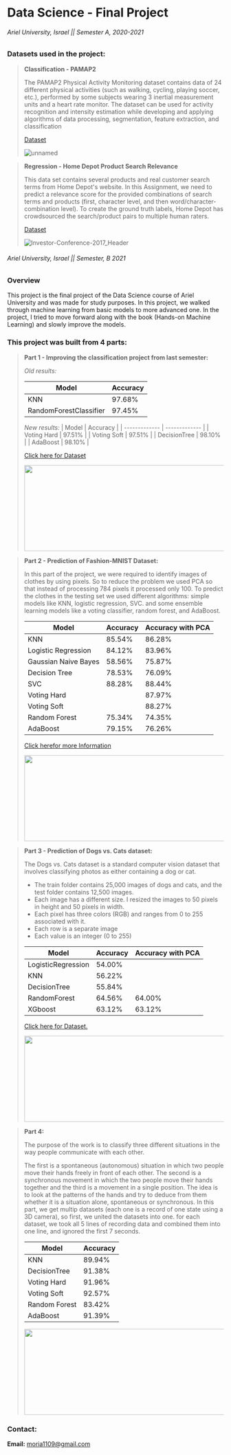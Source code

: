 # Data Science - Final Project

###### Ariel University, Israel || Semester A, 2020-2021 

### __Datasets used in the project:__

>  **Classification - PAMAP2**
> 
> The PAMAP2 Physical Activity Monitoring dataset contains data of 24 different physical activities 
> (such as walking, cycling, playing soccer, etc.), performed by some subjects wearing 3 inertial measurement units and a heart rate monitor. 
> The dataset can be used for activity recognition and intensity estimation while developing and applying algorithms 
> of data processing, segmentation, feature extraction, and classification 
>
> [Dataset](https://www.kaggle.com/avrahamcalev/time-series-models-pamap2-dataset)
>
> ![unnamed](https://user-images.githubusercontent.com/73881872/110826136-72a7ad80-829d-11eb-8364-ddaeb7487934.jpg)

>  **Regression - Home Depot Product Search Relevance**
> 
> This data set contains several products and real customer search terms from Home Depot's website. 
> In this Assignment, we need to predict a relevance score for the provided combinations of search terms and products 
> (first, character level, and then word/character-combination level). 
> To create the ground truth labels, Home Depot has crowdsourced the search/product pairs to multiple human raters. 
>
> [Dataset](https://www.kaggle.com/c/home-depot-product-search-relevance/data?select=product_descriptions.csv.zip)
>
> ![Investor-Conference-2017_Header](https://user-images.githubusercontent.com/73881872/110826173-7b987f00-829d-11eb-84f5-8c40bc9ab822.jpg)


###### Ariel University, Israel || Semester, B 2021 

### **Overview**
 
This project is the final project of the Data Science course of Ariel University and was made for study purposes.
In this project, we walked through machine learning from basic models to more advanced one.
In the project, I tried to move forward along with the book (Hands-on Machine Learning) and slowly improve the models.

### **This project was built from 4 parts:**
 
> **Part 1 - Improving the classification project from last semester:**
>
>  _Old results:_
> 
> | Model  | Accuracy |
> | ------------- | ------------- |
> | KNN  | 97.68%  |
> | RandomForestClassifier  | 97.45%  |
> 
> _New results:_
> | Model  | Accuracy |
> | ------------- | ------------- |
> | Voting Hard  | 97.51%  |
> | Voting Soft  | 97.51%  |
> | DecisionTree  | 98.10%  |
> | AdaBoost  | 98.10%  |
> 
> [Click here for Dataset](https://www.kaggle.com/avrahamcalev/time-series-models-pamap2-dataset)
> 
> <img src="https://user-images.githubusercontent.com/73881872/110826136-72a7ad80-829d-11eb-8364-ddaeb7487934.jpg" width="800" height="200">

> **Part 2 - Prediction of Fashion-MNIST Dataset:**
>
> In this part of the project, we were required to identify images of clothes by using pixels.
> So to reduce the problem we used PCA so that instead of processing 784 pixels it processed only 100.
> To predict the clothes in the testing set we used different algorithms: 
> simple models like KNN, logistic regression, SVC. 
> and some ensemble learning models like a voting classifier, random forest, and AdaBoost.
>
> | Model  | Accuracy | Accuracy with PCA |
> | ------------- | ------------- | ------------- |
> | KNN  | 85.54%  | 86.28% |
> | Logistic Regression  | 84.12%  | 83.96% |
> | Gaussian Naive Bayes  | 58.56%  | 75.87% |
> | Decision Tree  | 78.53%  | 76.09% |
> | SVC  | 88.28%  | 88.44%  |
> | Voting Hard  |   | 87.97% |
> | Voting Soft  |   | 88.27% |
> | Random Forest  | 75.34% | 74.35% |
> | AdaBoost  | 79.15% | 76.26% |
>
> [Click herefor more Information](https://github.com/zalandoresearch/fashion-mnist)
>
>  <img src="https://res.cloudinary.com/practicaldev/image/fetch/s--s6xGmaZX--/c_imagga_scale,f_auto,fl_progressive,h_900,q_auto,w_1600/https://raw.githubusercontent.com/zalandoresearch/fashion-mnist/master/doc/img/fashion-mnist-sprite.png" width="800" height="200">


> **Part 3 - Prediction of Dogs vs. Cats dataset:** 
>
> The Dogs vs. Cats dataset is a standard computer vision dataset that involves classifying photos as either containing a dog or cat.
> 
> * The train folder contains 25,000 images of dogs and cats, and the test folder contains 12,500 images.
> * Each image has a different size. I resized the images to 50 pixels in height and 50 pixels in width.
> * Each pixel has three colors (RGB) and ranges from 0 to 255 associated with it.
> * Each row is a separate image
> * Each value is an integer (0 to 255)
> 
> | Model  | Accuracy | Accuracy with PCA |
> | ------------- | ------------- | ------------- |
> | LogisticRegression  |  54.00%  | |
> | KNN  | 56.22%  | |
> | DecisionTree  | 55.84%  | |
> | RandomForest  | 64.56%  | 64.00% |
> | XGboost  | 63.12%  | 63.12% |
> 
> [Click here for Dataset.](https://www.kaggle.com/c/dogs-vs-cats)
> 
> <img src="https://www.madpaws.com.au/wp-content/uploads/2015/05/dogvscat_orig.jpg" width="800" height="200">
 
> **Part 4:**
>
> The purpose of the work is to classify three different situations in the way people communicate with each other. 
> 
> The first is a spontaneous (autonomous) situation in which two people move their hands freely in front of each other. 
> The second is a synchronous movement in which the two people move their hands together and the third is a movement in a single position.
> The idea is to look at the patterns of the hands and try to deduce from them whether it is a situation alone, spontaneous or synchronous.
> In this part, we get multip datasets (each one is a record of one state using a 3D camera), so first, we united the datasets into one.
> for each dataset, we took all 5 lines of recording data and combined them into one line, and ignored the first 7 seconds.
> 
> | Model  | Accuracy |
> | ------------- | ------------- | 
> | KNN | 89.94%  |
> | DecisionTree  | 91.38%  | 
> | Voting Hard  | 91.96%  |
> | Voting Soft  | 92.57%  |
> | Random Forest  | 83.42%  |
> | AdaBoost  | 91.39%  |
> 
> <img src="https://t3.ftcdn.net/jpg/00/11/09/80/360_F_11098019_i1idssoEViopv3znhszi6vVe0yggGq4o.jpg" width="800" height="200">

### **Contact:** 

__Email:__ moria1109@gmail.com

